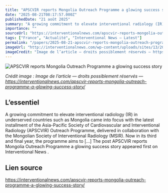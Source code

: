 ```yaml
---
title: "APSCVIR reports Mongolia Outreach Programme a glowing success story"
date: "2025-08-21T08:17:57.000Z"
publishedDate: "21 août 2025"
summary: "A growing commitment to elevate interventional radiology (IR) in underserved countries such as Mongolia came into focus with the latest installment of the Asia-Pacific Society of Cardiovascular and Interventional Radiology (APSCVIR) Outreach Programme, delivered in collaboration with the Mongolian Society of Interventional Radiology (MSIR). Now in its third and final year, the programme aims to [&#8230;] The post APSCVIR reports Mongolia Outreach Programme a glowing success story appeared first on Interventional News ."
importance: ""
sourceUrl: "https://interventionalnews.com/apscvir-reports-mongolia-outreach-programme-a-glowing-success-story/"
tags: ["France", "Actualité", "Interventional News — Latest"]
permalink: "/papers/2025-08-21-apscvir-reports-mongolia-outreach-programme-a-glowing-success-story"
imageUrl: "http://interventionalnews.com/wp-content/uploads/sites/13/2025/08/APSCVIR-1.jpg"
imageCredit: "Image de l’article — droits possiblement réservés — https://interventionalnews.com/apscvir-reports-mongolia-outreach-programme-a-glowing-success-story/"
---
```


![APSCVIR reports Mongolia Outreach Programme a glowing success story](http://interventionalnews.com/wp-content/uploads/sites/13/2025/08/APSCVIR-1.jpg)

*Crédit image : Image de l’article — droits possiblement réservés — https://interventionalnews.com/apscvir-reports-mongolia-outreach-programme-a-glowing-success-story/*

## L’essentiel

A growing commitment to elevate interventional radiology (IR) in underserved countries such as Mongolia came into focus with the latest installment of the Asia-Pacific Society of Cardiovascular and Interventional Radiology (APSCVIR) Outreach Programme, delivered in collaboration with the Mongolian Society of Interventional Radiology (MSIR). Now in its third and final year, the programme aims to [&#8230;] The post APSCVIR reports Mongolia Outreach Programme a glowing success story appeared first on Interventional News .

## Lien source

https://interventionalnews.com/apscvir-reports-mongolia-outreach-programme-a-glowing-success-story/
